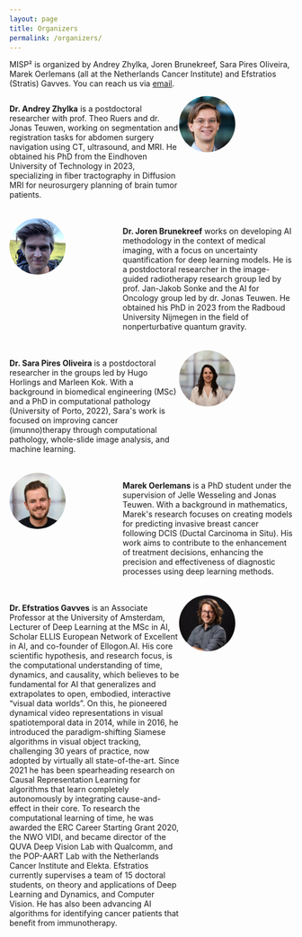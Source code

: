 ```yaml
---
layout: page
title: Organizers
permalink: /organizers/
---
```


<style type="text/css" media="screen">
    .organizer { overflow: hidden; margin-bottom: 20px; }
    .bio { width: 60%; float: left; }
    .image { width: 40%; float: right; }
    .image img { border-radius: 50%; width: 100px; height: 100px; }
    .left { float: left; }
    .right { float: right; }

/* Responsive adjustments */
    @media (max-width: 768px) {
        .bio, .image { float: none; width: 100%; }
        .image img { width: 50px; height: 50px; }
    }
</style>

MISP² is organized by Andrey Zhylka, Joren Brunekreef, Sara Pires Oliveira, Marek Oerlemans (all at the Netherlands Cancer Institute) and Efstratios (Stratis) Gavves. You can reach us via [email][medsymmail].


<div class="organizer">
    <div class="bio left">
        <p><b>Dr. Andrey Zhylka</b> is a postdoctoral researcher with prof. Theo Ruers and dr. Jonas Teuwen, working on segmentation and registration tasks for abdomen surgery navigation using CT, ultrasound, and MRI. He obtained his PhD from the Eindhoven University of Technology in 2023, specializing in fiber tractography in Diffusion MRI for neurosurgery planning of brain tumor patients.
</p>
    </div>
    <div class="image right">
        <img src="assets/andrey.png" alt="Organizer Name">
    </div>
</div>

<div class="organizer">
    <div class="bio right">
        <p><b>Dr. Joren Brunekreef</b> works on developing AI methodology in the context of medical imaging, with a focus on uncertainty quantification for deep learning models. He is a postdoctoral researcher in the image-guided radiotherapy research group led by prof. Jan-Jakob Sonke and the AI for Oncology group led by dr. Jonas Teuwen. He obtained his PhD in 2023 from the Radboud University Nijmegen in the field of nonperturbative quantum gravity.
</p>
    </div>
    <div class="image left">
        <img src="assets/joren.png" alt="Organizer Name">
    </div>
</div>

<div class="organizer">
    <div class="bio left">
        <p><b>Dr. Sara Pires Oliveira</b> is a postdoctoral researcher in the groups led by Hugo Horlings and Marleen Kok. With a background in biomedical engineering (MSc) and a PhD in computational pathology (University of Porto, 2022), Sara's work is focused on improving cancer (imunno)therapy through computational pathology, whole-slide image analysis, and machine learning.
</p>
    </div>
    <div class="image right">
        <img src="assets/sara.jpg" alt="Organizer Name">
    </div>
</div>

<div class="organizer">
    <div class="bio right">
        <p><b>Marek Oerlemans</b> is a PhD student under the supervision of Jelle Wesseling and Jonas Teuwen. With a background in mathematics, Marek's research focuses on creating models for predicting invasive breast cancer following DCIS (Ductal Carcinoma in Situ). His work aims to contribute to the enhancement of treatment decisions, enhancing the precision and effectiveness of diagnostic processes using deep learning methods.
</p>
    </div>
    <div class="image left">
        <img src="assets/marek.png" alt="Organizer Name">
    </div>
</div>

<div class="organizer">
    <div class="bio left">
        <p><b>Dr. Efstratios Gavves</b> is an Associate Professor at the University of Amsterdam, Lecturer of Deep Learning at the MSc in AI, Scholar ELLIS European Network of Excellent in AI, and co-founder of Ellogon.AI. His core scientific hypothesis, and research focus, is the computational understanding of time, dynamics, and causality, which believes to be fundamental for AI that generalizes and extrapolates to open, embodied, interactive “visual data worlds”. On this, he pioneered dynamical video representations in visual spatiotemporal data in 2014, while in 2016, he introduced the paradigm-shifting Siamese algorithms in visual object tracking, challenging 30 years of practice, now adopted by virtually all state-of-the-art. Since 2021 he has been spearheading research on Causal Representation Learning for algorithms that learn completely autonomously by integrating cause-and-effect in their core. To research the computational learning of time, he was awarded the ERC Career Starting Grant 2020, the NWO VIDI, and became director of the QUVA Deep Vision Lab with Qualcomm, and the POP-AART Lab with the Netherlands Cancer Institute and Elekta. Efstratios currently supervises a team of 15 doctoral students, on theory and applications of Deep Learning and Dynamics, and Computer Vision. He has also been advancing AI algorithms for identifying cancer patients that benefit from immunotherapy.
</p>
    </div>
    <div class="image right">
        <img src="assets/stratis.jpg" alt="Organizer Name">
    </div>
</div>








[medsymmail]: mailto:medimagesymp@gmail.com

